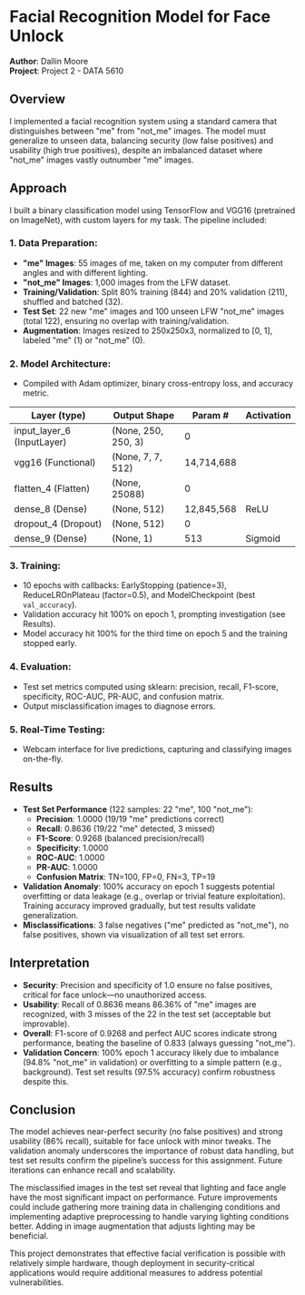 
# Facial Recognition Model for Face Unlock
**Author**: Dallin Moore  
**Project**: Project 2 - DATA 5610

## Overview
I implemented a facial recognition system using a standard camera that distinguishes between "me" from "not_me" images. The model must generalize to unseen data, balancing security (low false positives) and usability (high true positives), despite an imbalanced dataset where "not_me" images vastly outnumber "me" images.

## Approach
I built a binary classification model using TensorFlow and VGG16 (pretrained on ImageNet), with custom layers for my task. The pipeline included:
### 1. Data Preparation:
   - **"me" Images**: 55 images of me, taken on my computer from different angles and with different lighting.
   - **"not_me" Images**: 1,000 images from the LFW dataset.
   - **Training/Validation**: Split 80% training (844) and 20% validation (211), shuffled and batched (32).
   - **Test Set**: 22 new "me" images and 100 unseen LFW "not_me" images (total 122), ensuring no overlap with training/validation.
   - **Augmentation**: Images resized to 250x250x3, normalized to \[0, 1\], labeled "me" (1) or "not_me" (0).
### 2. Model Architecture:
- Compiled with Adam optimizer, binary cross-entropy loss, and accuracy metric.

| Layer (type)               | Output Shape        | Param #    | Activation |
| -------------------------- | ------------------- | ---------- | ---------- |
| input_layer_6 (InputLayer) | (None, 250, 250, 3) | 0          |            |
| vgg16 (Functional)         | (None, 7, 7, 512)   | 14,714,688 |            |
| flatten_4 (Flatten)        | (None, 25088)       | 0          |            |
| dense_8 (Dense)            | (None, 512)         | 12,845,568 | ReLU       |
| dropout_4 (Dropout)        | (None, 512)         | 0          |            |
| dense_9 (Dense)            | (None, 1)           | 513        | Sigmoid    |
### 3. Training:
   - 10 epochs with callbacks: EarlyStopping (patience=3), ReduceLROnPlateau (factor=0.5), and ModelCheckpoint (best `val_accuracy`).
   - Validation accuracy hit 100% on epoch 1, prompting investigation (see Results).
   - Model accuracy hit 100% for the third time on epoch 5 and the training stopped early.
### 4. Evaluation:
   - Test set metrics computed using sklearn: precision, recall, F1-score, specificity, ROC-AUC, PR-AUC, and confusion matrix.
   - Output misclassification images to diagnose errors.
### 5. Real-Time Testing:
   - Webcam interface for live predictions, capturing and classifying images on-the-fly.

## Results
- **Test Set Performance** (122 samples: 22 "me", 100 "not_me"):
	- **Precision**: 1.0000 (19/19 "me" predictions correct)
	- **Recall**: 0.8636 (19/22 "me" detected, 3 missed)
	- **F1-Score**: 0.9268 (balanced precision/recall)
	- **Specificity**: 1.0000
	- **ROC-AUC**: 1.0000
	- **PR-AUC**: 1.0000
	- **Confusion Matrix**: TN=100, FP=0, FN=3, TP=19
- **Validation Anomaly**: 100% accuracy on epoch 1 suggests potential overfitting or data leakage (e.g., overlap or trivial feature exploitation). Training accuracy improved gradually, but test results validate generalization.
- **Misclassifications**: 3 false negatives ("me" predicted as "not_me"), no false positives, shown via visualization of all test set errors.

## Interpretation
- **Security**: Precision and specificity of 1.0 ensure no false positives, critical for face unlock—no unauthorized access.
- **Usability**: Recall of 0.8636 means 86.36% of "me" images are recognized, with 3 misses of the 22 in the test set (acceptable but improvable).
- **Overall**: F1-score of 0.9268 and perfect AUC scores indicate strong performance, beating the baseline of 0.833 (always guessing "not_me").
- **Validation Concern**: 100% epoch 1 accuracy likely due to imbalance (94.8% "not_me" in validation) or overfitting to a simple pattern (e.g., background). Test set results (97.5% accuracy) confirm robustness despite this.

## Conclusion
The model achieves near-perfect security (no false positives) and strong usability (86% recall), suitable for face unlock with minor tweaks. The validation anomaly underscores the importance of robust data handling, but test set results confirm the pipeline’s success for this assignment. Future iterations can enhance recall and scalability.

The misclassified images in the test set reveal that lighting and face angle have the most significant impact on performance. Future improvements could include gathering more training data in challenging conditions and implementing adaptive preprocessing to handle varying lighting conditions better. Adding in image augmentation that adjusts lighting may be beneficial.

This project demonstrates that effective facial verification is possible with relatively simple hardware, though deployment in security-critical applications would require additional measures to address potential vulnerabilities.
